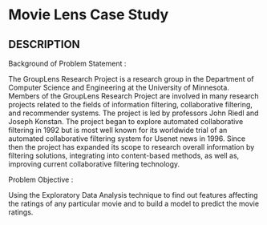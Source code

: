 # Movie Lens Case Study

## DESCRIPTION

Background of Problem Statement :

The GroupLens Research Project is a research group in the Department of Computer Science and Engineering at the University of Minnesota. Members of the GroupLens Research Project are involved in many research projects related to the fields of information filtering, collaborative filtering, and recommender systems. The project is led by professors John Riedl and Joseph Konstan. The project began to explore automated collaborative filtering in 1992 but is most well known for its worldwide trial of an automated collaborative filtering system for Usenet news in 1996. Since then the project has expanded its scope to research overall information by filtering solutions, integrating into content-based methods, as well as, improving current collaborative filtering technology.

Problem Objective :

Using the Exploratory Data Analysis technique to find out features affecting the ratings of any particular movie and to build a model to predict the movie ratings.
